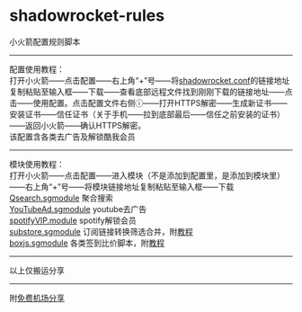 # shadowrocket-rules
小火箭配置规则脚本  
****
配置使用教程：  
打开小火箭——点击配置——右上角“+”号——将[shadowrocket.conf](https://raw.githubusercontent.com/deezertidal/shadowrocket-rules/main/shadowrocket.conf)的链接地址复制粘贴至输入框——下载——查看底部远程文件找到刚刚下载的链接地址——点击——使用配置。点击配置文件右侧ⓘ——打开HTTPS解密——生成新证书——安装证书——信任证书（关于手机——拉到底部最后——信任之前安装的证书）——返回小火箭——确认HTTPS解密。   
该配置含各类去广告及解锁酷我会员
****
模块使用教程：  
打开小火箭——点击配置——进入模块（不是添加到配置里，是添加到模块里）——右上角“+”号——将模块链接地址复制粘贴至输入框——下载  
[Qsearch.sgmodule](https://raw.githubusercontent.com/deezertidal/shadowrocket-rules/main/modules/Qsearch.sgmodule) 聚合搜索  
[YouTubeAd.sgmodule](https://raw.githubusercontent.com/deezertidal/shadowrocket-rules/main/modules/YouTubeAd.sgmodule) youtube去广告  
[spotifyVIP.module](https://raw.githubusercontent.com/deezertidal/shadowrocket-rules/main/modules/spotifyVIP.module) spotify解锁会员  
[substore.sgmodule](https://raw.githubusercontent.com/deezertidal/shadowrocket-rules/main/modules/substore.sgmodule) 订阅链接转换筛选合并，附[教程](https://www.notion.so/Sub-Store-6259586994d34c11a4ced5c406264b46)  
[boxjs.sgmodule](https://raw.githubusercontent.com/deezertidal/shadowrocket-rules/main/modules/boxjs.sgmodule) 各类签到比价脚本，附[教程](https://github.com/chavyleung/scripts#boxjs)
****
以上仅搬运分享
****
附[免费机场分享](https://github.com/deezertidal/freevpn/blob/main/README.md)
